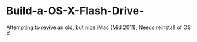 # Build-a-OS-X-Flash-Drive-
Attempting to revive an old, but nice iMac (Mid 2011), Needs reinstall of OS X
